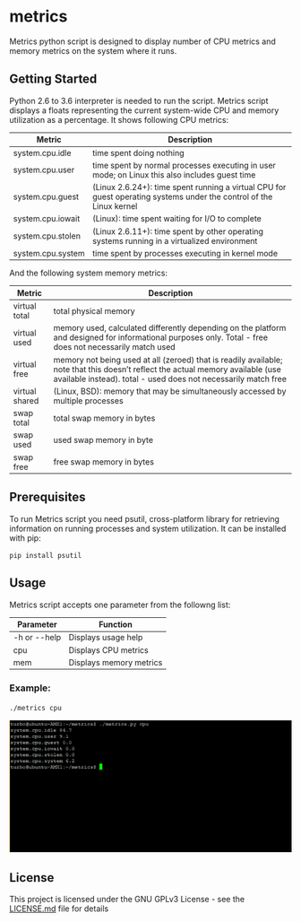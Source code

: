 
# metrics

Metrics python script is designed to display number of CPU metrics and memory metrics on the system where it runs. 

## Getting Started

Python 2.6 to 3.6 interpreter is needed to run the script.
Metrics script displays a floats representing the current system-wide CPU and memory utilization as a percentage.
It shows following CPU metrics:

| Metric | Description |
| ------ | ------ |
| system.cpu.idle | time spent doing nothing |
| system.cpu.user | time spent by normal processes executing in user mode; on Linux this also includes guest time |
| system.cpu.guest |  (Linux 2.6.24+): time spent running a virtual CPU for guest operating systems under the control of the Linux kernel |
| system.cpu.iowait | (Linux): time spent waiting for I/O to complete |
| system.cpu.stolen | (Linux 2.6.11+): time spent by other operating systems running in a virtualized environment |
| system.cpu.system | time spent by processes executing in kernel mode |

And the following system memory metrics:

| Metric | Description |
| ------ | ------ |
| virtual total | total physical memory |
| virtual used | memory used, calculated differently depending on the platform and designed for informational purposes only. Total - free does not necessarily match used |
| virtual free | memory not being used at all (zeroed) that is readily available; note that this doesn’t reflect the actual memory available (use available instead). total - used does not necessarily match free |
| virtual shared | (Linux, BSD): memory that may be simultaneously accessed by multiple processes |
| swap total | total swap memory in bytes |
| swap used | used swap memory in byte |
| swap free | free swap memory in bytes |

## Prerequisites

To run Metrics script you need psutil, cross-platform library for retrieving information on running processes and system utilization. It can be installed with pip: 

```
pip install psutil
```

## Usage

Metrics script accepts one parameter from the followng list:

| Parameter | Function |
| ------ | ------ |
| -h or --help | Displays usage help |
| cpu | Displays CPU metrics |
| mem | Displays memory metrics |

### Example:

```
./metrics cpu
```

![alt text](https://raw.githubusercontent.com/arcelinor/metrics/master/Metrics_cpu.PNG)

## License

This project is licensed under the GNU GPLv3 License - see the [LICENSE.md](LICENSE.md) file for details


